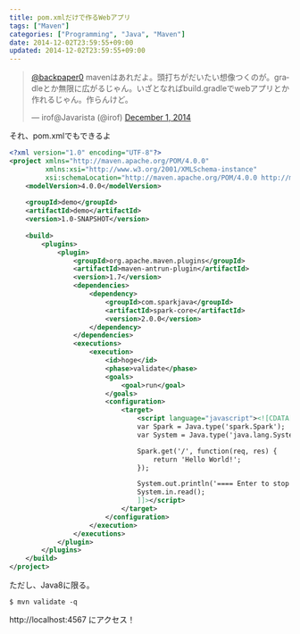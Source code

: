 ```yaml
---
title: pom.xmlだけで作るWebアプリ
tags: ["Maven"]
categories: ["Programming", "Java", "Maven"]
date: 2014-12-02T23:59:55+09:00
updated: 2014-12-02T23:59:55+09:00
---
```


<blockquote class="twitter-tweet" lang="en"><p><a href="https://twitter.com/backpaper0">@backpaper0</a> mavenはあれだよ。頭打ちがだいたい想像つくのが。gradleとか無限に広がるじゃん。いざとなればbuild.gradleでwebアプリとか作れるじゃん。作らんけど。</p>&mdash; irof@Javarista (@irof) <a href="https://twitter.com/irof/status/539448074871918593">December 1, 2014</a></blockquote>
<script async src="//platform.twitter.com/widgets.js" charset="utf-8"></script>

それ、pom.xmlでもできるよ

``` xml
<?xml version="1.0" encoding="UTF-8"?>
<project xmlns="http://maven.apache.org/POM/4.0.0"
         xmlns:xsi="http://www.w3.org/2001/XMLSchema-instance"
         xsi:schemaLocation="http://maven.apache.org/POM/4.0.0 http://maven.apache.org/xsd/maven-4.0.0.xsd">
    <modelVersion>4.0.0</modelVersion>
 
    <groupId>demo</groupId>
    <artifactId>demo</artifactId>
    <version>1.0-SNAPSHOT</version>
 
    <build>
        <plugins>
            <plugin>
                <groupId>org.apache.maven.plugins</groupId>
                <artifactId>maven-antrun-plugin</artifactId>
                <version>1.7</version>
                <dependencies>
                    <dependency>
                        <groupId>com.sparkjava</groupId>
                        <artifactId>spark-core</artifactId>
                        <version>2.0.0</version>
                    </dependency>
                </dependencies>
                <executions>
                    <execution>
                        <id>hoge</id>
                        <phase>validate</phase>
                        <goals>
                            <goal>run</goal>
                        </goals>
                        <configuration>
                            <target>
                                <script language="javascript"><![CDATA[
                                var Spark = Java.type('spark.Spark');
                                var System = Java.type('java.lang.System');

                                Spark.get('/', function(req, res) {
                                    return 'Hello World!';
                                });

                                System.out.println('==== Enter to stop ====');
                                System.in.read();
                                ]]></script>
                            </target>
                        </configuration>
                    </execution>
                </executions>
            </plugin>
        </plugins>
    </build>
</project>
```

ただし、Java8に限る。

```
$ mvn validate -q
```

http://localhost:4567 にアクセス！
